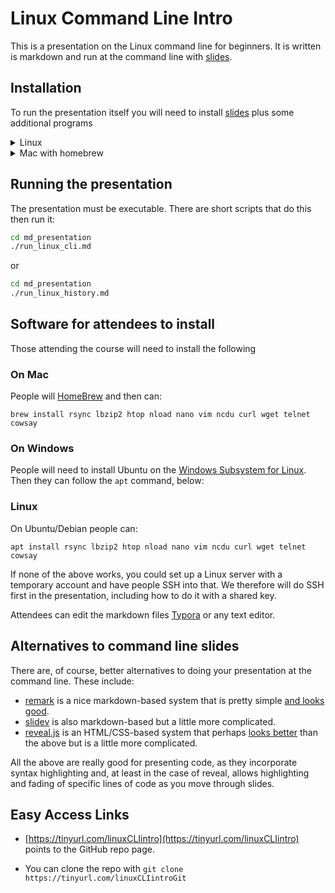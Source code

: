 # Linux Command Line Intro

This is a presentation on the Linux command line for beginners. 
It is written is markdown and run at the command line with [slides](https://github.com/maaslalani/slides).

## Installation
To run the presentation itself you will need to install [slides](https://github.com/maaslalani/slides) plus some additional programs

<details>
<summary>Linux</summary>

```bash
sudo apt install figlet cmatrix cowsay jp2a snap
sudo snap install slides
```
**NOTE:** On at least Ubuntu, the snap install does not handle code execution properly. 
You could try installing via `go` (see the project README) or download the binary from the releases page and add to your path. 
</details>

<details>
<summary>Mac with homebrew</summary>
If you do not already have homebrew installed, first do:

```bash
/bin/bash -c "$(curl -fsSL https://raw.githubusercontent.com/Homebrew/install/HEAD/install.sh)"
```

Then:
```bash
brew install slides figlet cmatrix cowsay jp2a 
```
</details>


## Running the presentation 
The presentation must be executable. 
There are short scripts that do this then run it:

```bash
cd md_presentation
./run_linux_cli.md 
```

or

```bash
cd md_presentation
./run_linux_history.md 
```

## Software for attendees to install
Those attending the course will need to install the following

### On Mac
People will [HomeBrew](https://brew.sh/) and then can:
```
brew install rsync lbzip2 htop nload nano vim ncdu curl wget telnet cowsay
```

### On Windows
People will need to install Ubuntu on the [Windows Subsystem for Linux](https://ubuntu.com/tutorials/install-ubuntu-on-wsl2-on-windows-11-with-gui-support#1-overview). 
Then they can follow the `apt` command, below:


### Linux
On Ubuntu/Debian people can:

```
apt install rsync lbzip2 htop nload nano vim ncdu curl wget telnet cowsay
```

If none of the above works, you could set up a Linux server with a temporary account and have people SSH into that. 
We therefore will do SSH first in the presentation, including how to do it with a shared key. 

Attendees can edit the markdown files [Typora](https://typora.io/) or any text editor.


## Alternatives to command line slides
There are, of course, better alternatives to doing your presentation at the command line. These include:
* [remark](https://github.com/gnab/remark) is a nice markdown-based system that is pretty simple [and looks good](https://remarkjs.com/#1). 
* [slidev](https://sli.dev/) is also markdown-based but a little more complicated. 
* [reveal.js](https://github.com/hakimel/reveal.js/) is an HTML/CSS-based system that perhaps [looks better](https://revealjs.com/demo/) than the above but is a little more complicated. 

All the above are really good for presenting code, as they incorporate syntax highlighting and, at least in the case of reveal, allows highlighting and fading of specific lines of code as you move through slides.


## Easy Access Links
* [https://tinyurl.com/linuxCLIintro](https://tinyurl.com/linuxCLIintro) points to the GitHub repo page.

* You can clone the repo with `git clone https://tinyurl.com/linuxCLIintroGit`
